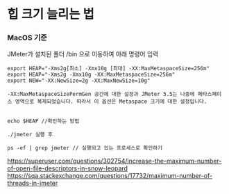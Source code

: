 # 힙 크기 늘리는 법

### MacOS 기준

JMeter가 설치된 폴더 /bin 으로 이동하여 아래 명령어 입력
```
export HEAP="-Xms2g[최소] -Xmx10g [최대] -XX:MaxMetaspaceSize=256m"
export HEAP="-Xms2g -Xmx10g -XX:MaxMetaspaceSize=256m"
export NEW="-XX:NewSize=2g -XX:MaxNewSize=10g"
```
```
-XX:MaxMetaspaceSizePermGen 공간에 대한 설정과 JMeter 5.5는 나중에 메타스페이스 영역으로 복제되었습니다. 따라서 이 옵션은 Metaspace 크기에 대한 설정입니다.


echo $HEAP //확인하는 방법

./jmeter 실행 후

ps -ef | grep jmeter // 실행되고 있는 프로세스로 확인하기

```


https://superuser.com/questions/302754/increase-the-maximum-number-of-open-file-descriptors-in-snow-leopard
https://sqa.stackexchange.com/questions/17732/maximum-number-of-threads-in-jmeter

